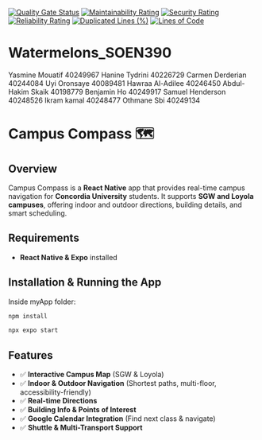 [![Quality Gate Status](http://34.134.31.194:9000/api/project_badges/measure?project=Watermelons_SOEN390&metric=alert_status&token=sqb_e8997c1c2efaa0c2382a314db6886b9f84771764)](http://34.134.31.194:9000/dashboard?id=Watermelons_SOEN390) [![Maintainability Rating](http://34.134.31.194:9000/api/project_badges/measure?project=Watermelons_SOEN390&metric=software_quality_maintainability_rating&token=sqb_e8997c1c2efaa0c2382a314db6886b9f84771764)](http://34.134.31.194:9000/dashboard?id=Watermelons_SOEN390) [![Security Rating](http://34.134.31.194:9000/api/project_badges/measure?project=Watermelons_SOEN390&metric=software_quality_security_rating&token=sqb_e8997c1c2efaa0c2382a314db6886b9f84771764)](http://34.134.31.194:9000/dashboard?id=Watermelons_SOEN390) [![Reliability Rating](http://34.134.31.194:9000/api/project_badges/measure?project=Watermelons_SOEN390&metric=software_quality_reliability_rating&token=sqb_e8997c1c2efaa0c2382a314db6886b9f84771764)](http://34.134.31.194:9000/dashboard?id=Watermelons_SOEN390) [![Duplicated Lines (%)](http://34.134.31.194:9000/api/project_badges/measure?project=Watermelons_SOEN390&metric=duplicated_lines_density&token=sqb_e8997c1c2efaa0c2382a314db6886b9f84771764)](http://34.134.31.194:9000/dashboard?id=Watermelons_SOEN390) [![Lines of Code](http://34.134.31.194:9000/api/project_badges/measure?project=Watermelons_SOEN390&metric=ncloc&token=sqb_e8997c1c2efaa0c2382a314db6886b9f84771764)](http://34.134.31.194:9000/dashboard?id=Watermelons_SOEN390)

# Watermelons_SOEN390  

Yasmine Mouatif 40249967
Hanine Tydrini 40226729
Carmen Derderian 40244084
Uyi Oronsaye 40089481
Hawraa Al-Adilee 40246450
Abdul-Hakim Skaik 40198779
Benjamin Ho 40249917
Samuel Henderson 40248526
Ikram kamal 40248477
Othmane Sbi 40249134

# Campus Compass 🗺️  

## Overview  
Campus Compass is a **React Native** app that provides real-time campus navigation for **Concordia University** students. It supports **SGW and Loyola campuses**, offering indoor and outdoor directions, building details, and smart scheduling.  

## Requirements  
- **React Native & Expo** installed  

## Installation & Running the App  
Inside myApp folder: 
```sh
npm install
```
```sh
npx expo start
```

## Features
- ✅ **Interactive Campus Map** (SGW & Loyola)  
- ✅ **Indoor & Outdoor Navigation** (Shortest paths, multi-floor, accessibility-friendly)  
- ✅ **Real-time Directions** 
- ✅ **Building Info & Points of Interest**  
- ✅ **Google Calendar Integration** (Find next class & navigate)  
- ✅ **Shuttle & Multi-Transport Support**  
